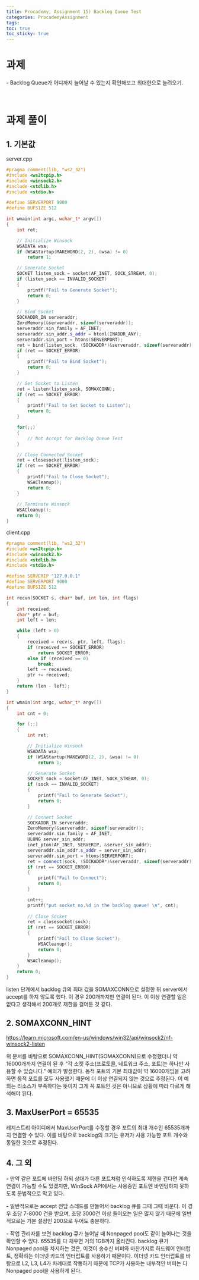 ```yaml
---
title: Procademy, Assignment 15) Backlog Queue Test
categories: ProcademyAssignment
tags: 
toc: true
toc_sticky: true
---
```


# **과제**

**-** Backlog Queue가 어디까지 늘어날 수 있는지 확인해보고 최대한으로 늘려오기.

<br/>

# **과제 풀이**

## **1. 기본값**

server.cpp
```c++
#pragma comment(lib, "ws2_32")
#include <ws2tcpip.h>
#include <winsock2.h>
#include <stdlib.h>
#include <stdio.h>

#define SERVERPORT 9000
#define BUFSIZE 512

int wmain(int argc, wchar_t* argv[])
{
	int ret;

	// Initialize Winsock
	WSADATA wsa;
	if (WSAStartup(MAKEWORD(2, 2), &wsa) != 0)
		return 1;

	// Generate Socket
	SOCKET listen_sock = socket(AF_INET, SOCK_STREAM, 0);
	if (listen_sock == INVALID_SOCKET)
	{
		printf("Fail to Generate Socket");
		return 0;
	}

	// Bind Socket
	SOCKADDR_IN serveraddr;
	ZeroMemory(&serveraddr, sizeof(serveraddr));
	serveraddr.sin_family = AF_INET;
	serveraddr.sin_addr.s_addr = htonl(INADDR_ANY);
	serveraddr.sin_port = htons(SERVERPORT);
	ret = bind(listen_sock, (SOCKADDR*)&serveraddr, sizeof(serveraddr));
	if (ret == SOCKET_ERROR) 
	{
		printf("Fail to Bind Socket");
		return 0;
	}

	// Set Socket to Listen
	ret = listen(listen_sock, SOMAXCONN);
	if (ret == SOCKET_ERROR)
	{
		printf("Fail to Set Socket to Listen");
		return 0;
	}

	for(;;)
	{
        // Not Accept for Backlog Queue Test
	}

	// Close Connected Socket
	ret = closesocket(listen_sock);
	if (ret == SOCKET_ERROR)
	{
		printf("Fail to Close Socket");
		WSACleanup();
		return 0;
	}
		
	// Terminate Winsock
	WSACleanup();
	return 0;
}
```

client.cpp
```c++
#pragma comment(lib, "ws2_32")
#include <ws2tcpip.h>
#include <winsock2.h>
#include <stdlib.h>
#include <stdio.h>

#define SERVERIP "127.0.0.1"
#define SERVERPORT 9000
#define BUFSIZE 512

int recvn(SOCKET s, char* buf, int len, int flags)
{
	int received;
	char* ptr = buf;
	int left = len;

	while (left > 0)
	{
		received = recv(s, ptr, left, flags);
		if (received == SOCKET_ERROR)
			return SOCKET_ERROR;
		else if (received == 0)
			break;
		left -= received;
		ptr += received;
	}
	return (len - left);
}

int wmain(int argc, wchar_t* argv[])
{
	int cnt = 0;

	for (;;)
	{
		int ret;

		// Initialize Winsock
		WSADATA wsa;
		if (WSAStartup(MAKEWORD(2, 2), &wsa) != 0)
			return 1;

		// Generate Socket
		SOCKET sock = socket(AF_INET, SOCK_STREAM, 0);
		if (sock == INVALID_SOCKET)
		{
			printf("Fail to Generate Socket");
			return 0;
		}

		// Connect Socket
		SOCKADDR_IN serveraddr;
		ZeroMemory(&serveraddr, sizeof(serveraddr));
		serveraddr.sin_family = AF_INET;
		ULONG server_sin_addr;
		inet_pton(AF_INET, SERVERIP, &server_sin_addr);
		serveraddr.sin_addr.s_addr = server_sin_addr;
		serveraddr.sin_port = htons(SERVERPORT);
		ret = connect(sock, (SOCKADDR*)&serveraddr, sizeof(serveraddr));
		if (ret == SOCKET_ERROR) 
		{
			printf("Fail to Connect");
			return 0;
		}

		cnt++;
		printf("put socket no.%d in the backlog queue! \n", cnt);
		
		// Close Socket
		ret = closesocket(sock);
		if (ret == SOCKET_ERROR)
		{	
			printf("Fail to Close Socket");
			WSACleanup();
			return 0;
		}
		WSACleanup();
	}
	return 0;
}
```

listen 단계에서 backlog 큐의 최대 값을 SOMAXCONN으로 설정한 뒤 server에서 accept를 하지 않도록 했다. 이 경우 200개까지만 연결이 된다. 이 이상 연결할 일은 없다고 생각해서 200개로 제한을 걸어둔 것 같다. 

## **2. SOMAXCONN_HINT**

https://learn.microsoft.com/en-us/windows/win32/api/winsock2/nf-winsock2-listen

위 문서를 바탕으로 SOMAXCONN_HINT(SOMAXCONN)으로 수정했더니 약 16000개까지 연결이 된 후 "각 소켓 주소(프로토콜, 네트워크 주소, 포트)는 하나만 사용할 수 있습니다." 예외가 발생한다. 동적 포트의 기본 최대값이 약 16000개임을 고려하면 동적 포트를 모두 사용했기 때문에 더 이상 연결되지 않는 것으로 추정된다. 이 예외는 리소스가 부족하다는 뜻이지 그게 꼭 포트인 것은 아니므로 상황에 따라 다르게 해석해야 된다. 


## **3. MaxUserPort = 65535**

레지스트리 아이디에서 MaxUserPort를 수정할 경우 포트의 최대 개수인 65535개까지 연결할 수 있다. 이를 바탕으로 backlog의 크기는 유저가 사용 가능한 포트 개수와 동일한 것으로 추정된다. 

## **4. 그 외**

**-** 만약 같은 포트에 바인딩 하되 상대가 다른 포트처럼 인식하도록 제한을 건다면 계속 연결이 가능할 수도 있겠지만, WinSock API에서는 사용중인 포트엔 바인딩하지 못하도록 문법적으로 막고 있다. 

**-** 일반적으로는 accept 전담 스레드를 만들어서 backlog 큐를 그때 그때 비운다. 이 경우 초당 7-8000 건을 받으며, 초당 3000건 이상 들어오는 일은 많지 않기 때문에 일반적으로는 기본 설정인 200으로 두어도 충분하다. 

**-** 작업 관리자를 보면 backlog 큐가 늘어날 때 Nonpaged pool도 같이 늘어나는 것을 확인할 수 있다. 65535를 다 채우면 거의 1GB까지 올라간다. backlog 큐가 Nonpaged pool을 차지하는 것은, 이것이 송수신 버퍼와 마찬가지로 하드웨어 인터럽트, 정확히는 이더넷 카드의 인터럽트를 사용하기 때문이다. 이더넷 카드 인터럽트를 바탕으로 L2, L3, L4가 차례대로 작동하기 때문에 TCP가 사용하는 내부적인 버퍼는 다 Nonpaged pool을 사용하게 된다.